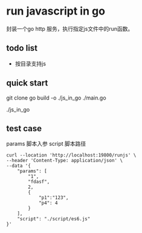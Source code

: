 # run javascript in go
  封装一个go http 服务，执行指定js文件中的run函数。  

## todo list
  * 按目录支持js

## quick start
git clone
go build -o ./js_in_go ./main.go

./js_in_go


## test case
params 脚本入参
script 脚本路径
```
curl --location 'http://localhost:19800/runjs' \
--header 'Content-Type: application/json' \
--data '{
    "params": [
        "1",
        "fdasf",
        2,
        {
            "p1":"123",
            "p4": 4
        }
    ],
    "script": "./script/es6.js"
}'
```
